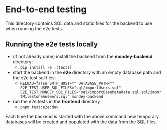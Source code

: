 # End-to-end testing

This directory contains SQL data and static files for the backend to use when running the e2e tests.

## Running the e2e tests locally

- (if not already done) install the backend from the **mondey-backend** directory:
  - `pip install -e .[tests]`
- start the backend in the **e2e** directory with an empty database path and the e2e test sql files:
  - `RELOAD=false SMTP_HOST="" DATABASE_PATH="" E2E_TEST_USER_SQL_FILES="sql/importUsers.sql" E2E_TEST_MONDEY_SQL_FILES="sql/importBaseMetadata.sql;sql/importMilestoneAnswers.sql" mondey-backend`
- run the e2e tests in the **frontend** directory
  - `pnpm test:e2e:dev`

Each time the backend is started with the above command new temporary databases will be created and populated with the data from the SQL files.
